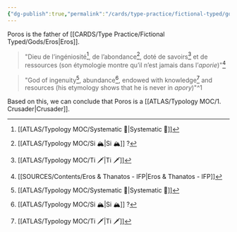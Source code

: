 ```yaml
---
{"dg-publish":true,"permalink":"/cards/type-practice/fictional-typed/gods/poros/","created":"","updated":""}
---
```


Poros is the father of [[CARDS/Type Practice/Fictional Typed/Gods/Eros\|Eros]]. 

> "Dieu de l’ingéniosité[^2], de l’abondance[^3], doté de savoirs[^4] et de ressources (son étymologie montre qu’il n’est jamais dans l’*aporie*)"[^1]

> "God of ingenuity[^2], abundance[^3], endowed with knowledge[^4] and resources (his etymology shows that he is never in *apory*)"^1

Based on this, we can conclude that Poros is a [[ATLAS/Typology MOC/1. Crusader\|Crusader]]. 

[^1]: [[SOURCES/Contents/Eros & Thanatos - IFP\|Eros & Thanatos - IFP]]
[^2]: [[ATLAS/Typology MOC/Systematic 🔧\|Systematic 🔧]]
[^3]: [[ATLAS/Typology MOC/Si 🏔️\|Si 🏔️]] ? 
[^4]: [[ATLAS/Typology MOC/Ti 🗡️\|Ti 🗡️]]
